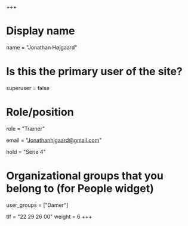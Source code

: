 +++
# Display name
name = "Jonathan Højgaard"

# Is this the primary user of the site?
superuser = false

# Role/position
role = "Træner"

email = "Jonathanhjgaard@gmail.com"

hold = "Serie 4"

# Organizational groups that you belong to (for People widget)
user_groups = ["Damer"]

tlf = "22 29 26 00"
weight = 6
+++
